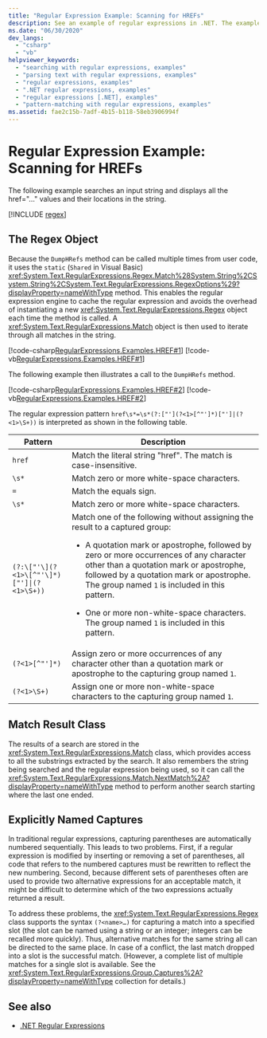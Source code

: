 ```yaml
---
title: "Regular Expression Example: Scanning for HREFs"
description: See an example of regular expressions in .NET. The example searches an input string and displays all href attribute values and their locations.
ms.date: "06/30/2020"
dev_langs: 
  - "csharp"
  - "vb"
helpviewer_keywords: 
  - "searching with regular expressions, examples"
  - "parsing text with regular expressions, examples"
  - "regular expressions, examples"
  - ".NET regular expressions, examples"
  - "regular expressions [.NET], examples"
  - "pattern-matching with regular expressions, examples"
ms.assetid: fae2c15b-7adf-4b15-b118-58eb3906994f
---
```

# Regular Expression Example: Scanning for HREFs

The following example searches an input string and displays all the href="…" values and their locations in the string.  

[!INCLUDE [regex](../../../includes/regex.md)]

## The Regex Object

 Because the `DumpHRefs` method can be called multiple times from user code, it uses the `static` (`Shared` in Visual Basic) <xref:System.Text.RegularExpressions.Regex.Match%28System.String%2CSystem.String%2CSystem.Text.RegularExpressions.RegexOptions%29?displayProperty=nameWithType> method. This enables the regular expression engine to cache the regular expression and avoids the overhead of instantiating a new <xref:System.Text.RegularExpressions.Regex> object each time the method is called. A <xref:System.Text.RegularExpressions.Match> object is then used to iterate through all matches in the string.  
  
 [!code-csharp[RegularExpressions.Examples.HREF#1](../../../samples/snippets/csharp/VS_Snippets_CLR/RegularExpressions.Examples.HREF/cs/example.cs#1)]
 [!code-vb[RegularExpressions.Examples.HREF#1](../../../samples/snippets/visualbasic/VS_Snippets_CLR/RegularExpressions.Examples.HREF/vb/example.vb#1)]  
  
 The following example then illustrates a call to the `DumpHRefs` method.  
  
 [!code-csharp[RegularExpressions.Examples.HREF#2](../../../samples/snippets/csharp/VS_Snippets_CLR/RegularExpressions.Examples.HREF/cs/example.cs#2)]
 [!code-vb[RegularExpressions.Examples.HREF#2](../../../samples/snippets/visualbasic/VS_Snippets_CLR/RegularExpressions.Examples.HREF/vb/example.vb#2)]  
  
 The regular expression pattern `href\s*=\s*(?:["'](?<1>[^"']*)["']|(?<1>\S+))` is interpreted as shown in the following table.  
  
|Pattern|Description|  
|-------------|-----------------|  
|`href`|Match the literal string "href". The match is case-insensitive.|  
|`\s*`|Match zero or more white-space characters.|  
|`=`|Match the equals sign.|  
|`\s*`|Match zero or more white-space characters.|  
|`(?:\["'\](?<1>\[^"'\]*)["']\|(?<1>\S+))`|Match one of the following without assigning the result to a captured group:<br /> <ul><li><p>A quotation mark or apostrophe, followed by zero or more occurrences of any character other than a quotation mark or apostrophe, followed by a quotation mark or apostrophe. The group named `1` is included in this pattern.</p></li><li><p>One or more non-white-space characters. The group named `1` is included in this pattern.</p></li></ul>|  
|`(?<1>[^"']*)`|Assign zero or more occurrences of any character other than a quotation mark or apostrophe to the capturing group named `1`.|  
|`(?<1>\S+)`|Assign one or more non-white-space characters to the capturing group named `1`.|  
  
## Match Result Class  

 The results of a search are stored in the <xref:System.Text.RegularExpressions.Match> class, which provides access to all the substrings extracted by the search. It also remembers the string being searched and the regular expression being used, so it can call the <xref:System.Text.RegularExpressions.Match.NextMatch%2A?displayProperty=nameWithType> method to perform another search starting where the last one ended.  
  
## Explicitly Named Captures  

 In traditional regular expressions, capturing parentheses are automatically numbered sequentially. This leads to two problems. First, if a regular expression is modified by inserting or removing a set of parentheses, all code that refers to the numbered captures must be rewritten to reflect the new numbering. Second, because different sets of parentheses often are used to provide two alternative expressions for an acceptable match, it might be difficult to determine which of the two expressions actually returned a result.  
  
 To address these problems, the <xref:System.Text.RegularExpressions.Regex> class supports the syntax `(?<name>…)` for capturing a match into a specified slot (the slot can be named using a string or an integer; integers can be recalled more quickly). Thus, alternative matches for the same string all can be directed to the same place. In case of a conflict, the last match dropped into a slot is the successful match. (However, a complete list of multiple matches for a single slot is available. See the <xref:System.Text.RegularExpressions.Group.Captures%2A?displayProperty=nameWithType> collection for details.)  
  
## See also

- [.NET Regular Expressions](regular-expressions.md)
